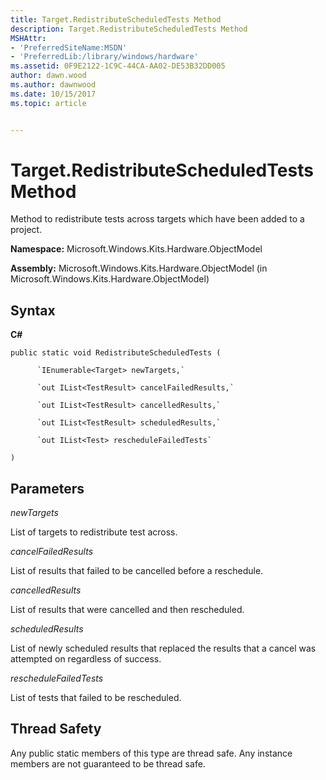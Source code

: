 ```yaml
---
title: Target.RedistributeScheduledTests Method
description: Target.RedistributeScheduledTests Method
MSHAttr:
- 'PreferredSiteName:MSDN'
- 'PreferredLib:/library/windows/hardware'
ms.assetid: 0F9E2122-1C9C-44CA-AA02-DE53B32DD005
author: dawn.wood
ms.author: dawnwood
ms.date: 10/15/2017
ms.topic: article


---
```


# Target.RedistributeScheduledTests Method


Method to redistribute tests across targets which have been added to a project.

**Namespace:** Microsoft.Windows.Kits.Hardware.ObjectModel

**Assembly:** Microsoft.Windows.Kits.Hardware.ObjectModel (in Microsoft.Windows.Kits.Hardware.ObjectModel)

## <span id="Syntax"></span><span id="syntax"></span><span id="SYNTAX"></span>Syntax


**C#**

`public static void RedistributeScheduledTests (`

          `IEnumerable<Target> newTargets,`

          `out IList<TestResult> cancelFailedResults,`

          `out IList<TestResult> cancelledResults,`

          `out IList<TestResult> scheduledResults,`

          `out IList<Test> rescheduleFailedTests`

`)`

## <span id="Parameters"></span><span id="parameters"></span><span id="PARAMETERS"></span>Parameters


*newTargets*

List of targets to redistribute test across.

*cancelFailedResults*

List of results that failed to be cancelled before a reschedule.

*cancelledResults*

List of results that were cancelled and then rescheduled.

*scheduledResults*

List of newly scheduled results that replaced the results that a cancel was attempted on regardless of success.

*rescheduleFailedTests*

List of tests that failed to be rescheduled.

## <span id="Thread_Safety"></span><span id="thread_safety"></span><span id="THREAD_SAFETY"></span>Thread Safety


Any public static members of this type are thread safe. Any instance members are not guaranteed to be thread safe.

 

 






